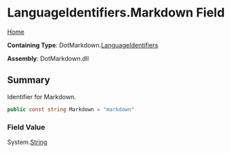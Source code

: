 # LanguageIdentifiers\.Markdown Field

[Home](../../../README.md)

**Containing Type**: DotMarkdown\.[LanguageIdentifiers](../README.md)

**Assembly**: DotMarkdown\.dll

## Summary

Identifier for Markdown\.

```csharp
public const string Markdown = "markdown"
```

### Field Value

System\.[String](https://docs.microsoft.com/en-us/dotnet/api/system.string)

